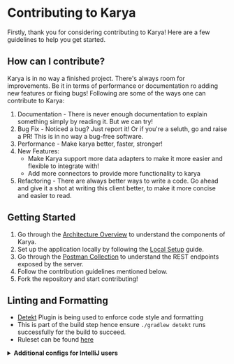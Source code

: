 # Contributing to Karya

Firstly, thank you for considering contributing to Karya! Here are a few guidelines to help you get started.

## How can I contribute?

Karya is in no way a finished project. There's always room for improvements. Be it in terms of performance or documentation ro adding new features or fixing bugs! Following are some of the ways one can contribute to Karya:

1. Documentation - There is never enough documentation to explain something simply by reading it. But we can try!
2. Bug Fix - Noticed a bug? Just report it! Or if you're a seluth, go and raise a PR! This is in no way a bug-free software.
3. Performance - Make karya better, faster, stronger!
4. New Features:
   - Make Karya support more data adapters to make it more easier and flexible to integrate with!
   - Add more connectors to provide more functionality to karya
5. Refactoring - There are always better ways to write a code. Go ahead and give it a shot at writing this client better, to make it more concise and easier to read.

## Getting Started

1. Go through the [Architecture Overview](../docs/documentation/ARCHITECTURE) to understand the components of Karya.
2. Set up the application locally by following the [Local Setup](../docs/documentation/LOCAL_SETUP.md) guide.
3. Go through the [Postman Collection](../docs/media/Karya.postman_collection.json) to understand the REST endpoints exposed by the server.
3. Follow the contribution guidelines mentioned below.
4. Fork the repository and start contributing!

## Linting and Formatting

- [Detekt](https://detekt.dev/) Plugin is being used to enforce code style and formatting
- This is part of the build step hence ensure `./gradlew detekt` runs successfully for the build to succeed.
- Ruleset can be found [here](../configs/detekt.yml)

<details>
<summary><strong>Additional configs for IntelliJ users</strong></summary>

### Set the indentation to space : 2

![indentation_settings](../docs/media/intellij_indentation.png)

### While running the Intellij Formatter, check the below options

![format_settings](../docs/media/intellij_format.png)

</details>
